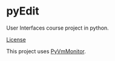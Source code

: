 # pyEdit
User Interfaces course project in python.

[License](LICENSE)

This project uses [PyVmMonitor](http://pyvmmonitor.com).
